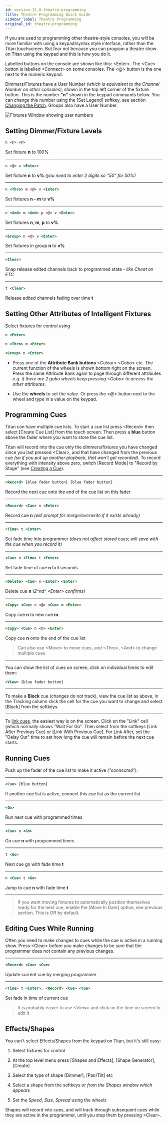 ```yaml
---
id: version-12.0-theatre-programming
title: Theatre Programming Quick Guide
sidebar_label: Theatre Programming
original_id: theatre-programming
---
```


If you are used to programming other theatre-style consoles, you will be
more familiar with using a keypad/syntax style interface, rather than the Titan
touchscreen. But fear not because you can program a theatre show on
Titan using the keypad and this is how you do it.

Labelled buttons on the console are shown like this: \<Enter\>. The
\<Cue\> button is labelled \<Connect\> on some consoles. The \<@\>
button is the one next to the numeric keypad.

Dimmers/Fixtures have a User Number *(which is equivalent to the Channel
Number on other consoles)*, shown in the top left corner of the fixture
button. This is the number **"n"** shown in the keypad commands below. You can
change this number using the \[Set Legend\] softkey, see section [Changing the Patch](../patching/changing-the-patch.md#setting-legends).
Groups also have a User Number.

![Fixtures Window showing user numbers](/docs/images/Fixtures-Window-showing-user-numbers.png)

## Setting Dimmer/Fixture Levels

````xml
n <@> <@>
````

Set fixture **n** to 100%

---

````xml
n <@> v <Enter>
````

Set fixture **n** to **v%** *(you need to enter 2 digits so "50" for 50%)*

---

````xml
n <Thro> m <@> v <Enter>
````

Set fixtures **n - m** to **v%**

---

````xml
n <And> m <And> p <@> v <Enter>
````

Set fixtures **n**, **m**, **p** to **v%**

---

````xml
<Group> n <@> v <Enter>
````

Set fixtures in group **n** to **v%**

---

````xml
<Clear>
````

Snap release edited channels back to programmed state -
*like Cheat on ETC*

---

````xml
t <Clear>
````

Release edited channels fading over time **t**

## Setting Other Attributes of Intelligent Fixtures

Select fixtures for control using
````xml
n <Enter>

n <Thro> m <Enter>

<Group> n <Enter>
````

-   Press one of the **Attribute Bank buttons** \<Colour\> \<Gobo\> etc. The
    current function of the wheels is shown bottom right on the screen.
    Press the same Attribute Bank again to page through different
    attributes *e.g. if there are 2 gobo wheels keep pressing \<Gobo\> to
    access the other attributes*.

-   Use the **wheels** to set the value. Or press the \<@\> button next to
    the wheel and type in a value on the keypad.

## Programming Cues

Titan can have multiple cue lists. To start a cue list press \<Record\>
then select \[Create Cue List\] from the touch screen. Then press a **blue**
button above the fader where you want to store the cue list.

Titan will record into the cue only the dimmers/fixtures you have changed
since you last pressed \<Clear\>, and that have changed from the
previous cue *(so if you put up another playback, that won't get
recorded)*. To record everything with intensity above zero, switch
\[Record Mode\] to "Record by Stage" (see [Creating a Cue](../cues/creating-a-cue.md#creating-a-cue)).

---

````xml
<Record> {blue fader button} {blue fader button}
````

Record the next cue onto the end of the cue list on this fader

---

````xml
<Record> <Cue> n <Enter>
````

Record cue **n** *(will prompt for merge/overwrite if it exists already)*

---

````xml
<Time> t <Enter>
````

Set fade time into programmer *(does not
affect stored cues; will save with the cue when you record it)*

---

````xml
<Cue> n <Time> t <Enter>
````

Set fade time of cue **n** to **t** seconds

---

````xml
<Delete> <Cue> n <Enter> <Enter>
````

Delete cue **n** *(2^nd^ \<Enter\> confirms)*

---

````xml
<Copy> <Cue> n <@> <Cue> m <Enter>
````

Copy cue **n** to new cue **m**

---

````xml
<Copy> <Cue> n <@> <Enter>
````

Copy cue **n** onto the end of the cue list

> Can also use \<Move\> to move cues, and \<Thro\>, \<And\> to change
multiple cues

---

You can show the list of cues on screen, click on individual times to
edit them:

````xml
<View> {blue fader button}
````

---

To make a **Block** cue (changes do not track), view the cue list as above,
in the Tracking column click the cell for the cue you want to change and
select \[Block\] from the softkeys.

---

To [link cues](cue-list-timing.md#cue-linking--link-offset), the easiest way is on the screen. Click on the "Link" cell
(which normally shows "Wait For Go". Then select from the softkeys
\[Link After Previous Cue\] or \[Link With Previous Cue\]. For Link
After, set the "Delay Out" time to set how long the cue will remain
before the next cue starts.

## Running Cues

Push up the fader of the cue list to make it active *("connected")*.

---

````xml
<Cue> {blue button}
````

If another cue list is active, connect this cue
list as the current list

---

````xml
<Go>
````
Run next cue with programmed times

---

````xml
<Cue> n <Go>
````
Go cue **n** with programmed times

---

````xml
t <Go>
````
Next cue go with fade time **t**

---

````xml
n <Cue> t <Go>
````
Jump to cue **n** with fade time **t**

---

> If you want moving fixtures to automatically position themselves ready
for the next cue, enable the \[Move In Dark\] option, see previous
section. This is Off by default.

## Editing Cues While Running

Often you need to make changes to cues while the cue is active in a
running show. Press \<Clear\> before you make changes to be sure that
the programmer does not contain any previous changes.

---

````xml
<Record> <Cue> <Cue>
````
Update current cue by merging programmer

---

````xml
<Time> t <Enter>, <Record> <Cue> <Cue>
````
Set fade in time of current cue

> It is probably easier to use \<View\> and click on the time on
    screen to edit it

## Effects/Shapes

You can't select Effects/Shapes from the keypad on Titan, but it's still
easy:

1. Select fixtures for control

2. At the top level menu press \[Shapes and Effects\], \[Shape
    Generator\], \[Create\]

3. Select the type of shape \[Dimmer\], \[Pan/Tilt\] etc

4. Select a shape from the softkeys *or from the Shapes window which
    appears*

5. Set the *Speed*, *Size*, *Spread* using the wheels

Shapes will record into cues, and will track through subsequent cues
while they are active in the programmer, until you stop them by pressing
\<Clear\>.
